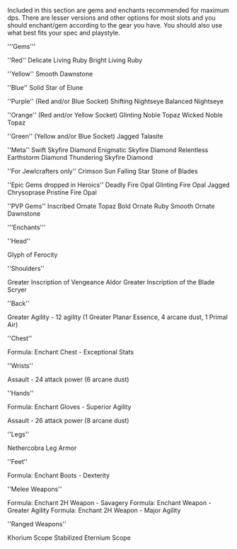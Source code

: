 Included in this section are gems and enchants recommended for maximum dps.  There are lesser versions and other options for most slots and you should enchant/gem according to the gear you have.  You should also use what best fits your spec and playstyle.

'''Gems'''

''Red''
<item>Delicate Living Ruby</item>
<item>Bright Living Ruby</item>

''Yellow''
<item>Smooth Dawnstone</item>

''Blue''
<item>Solid Star of Elune</item>

''Purple'' (Red and/or Blue Socket)
<item>Shifting Nightseye</item>
<item>Balanced Nightseye</item>

''Orange'' (Red and/or Yellow Socket)
<item>Glinting Noble Topaz</item>
<item>Wicked Noble Topaz</item>

''Green'' (Yellow and/or Blue Socket)
<item>Jagged Talasite</item>

''Meta''
<item>Swift Skyfire Diamond</item>
<item>Enigmatic Skyfire Diamond</item>
<item>Relentless Earthstorm Diamond</item>
<item>Thundering Skyfire Diamond</item>

''For Jewlcrafters only''
<item>Crimson Sun</item>
<item>Falling Star</item>
<item>Stone of Blades</item>

''Epic Gems dropped in Heroics''
<item>Deadly Fire Opal</item>
<item>Glinting Fire Opal</item>
<item>Jagged Chrysoprase</item>
<item>Pristine Fire Opal</item>

''PVP Gems''
<item>Inscribed Ornate Topaz</item>
<item>Bold Ornate Ruby</item>
<item>Smooth Ornate Dawnstone</item>

'''Enchants'''

''Head''

<item>Glyph of Ferocity</item>

''Shoulders''

<item>Greater Inscription of Vengeance</item> Aldor
<item>Greater Inscription of the Blade</item> Scryer

''Back''

Greater Agility - 12 agility (1 Greater Planar Essence, 4 arcane dust, 1 Primal Air)

''Chest''

<item>Formula: Enchant Chest - Exceptional Stats</item>

''Wrists''

Assault - 24 attack power (6 arcane dust)

''Hands''

<item>Formula: Enchant Gloves - Superior Agility</item>

Assault - 26 attack power (8 arcane dust)

''Legs''

<item>Nethercobra Leg Armor</item>

''Feet''

<item>Formula: Enchant Boots - Dexterity</item>

''Melee Weapons''

<item>Formula: Enchant 2H Weapon - Savagery</item>
<item>Formula: Enchant Weapon - Greater Agility</item>
<item>Formula: Enchant 2H Weapon - Major Agility</item>

''Ranged Weapons''

<item>Khorium Scope</item>
<item>Stabilized Eternium Scope</item>